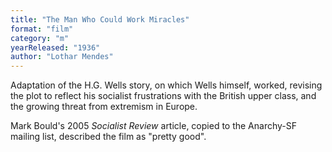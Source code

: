 ```yaml
---
title: "The Man Who Could Work Miracles"
format: "film"
category: "m"
yearReleased: "1936"
author: "Lothar Mendes"
---
```

Adaptation of the H.G. Wells story, on which Wells  himself, worked, revising the plot to reflect his socialist frustrations with  the British upper class, and the growing threat from extremism in Europe.

Mark Bould's 2005 _Socialist Review_ article, copied  to the Anarchy-SF mailing list, described the film as "pretty good".
